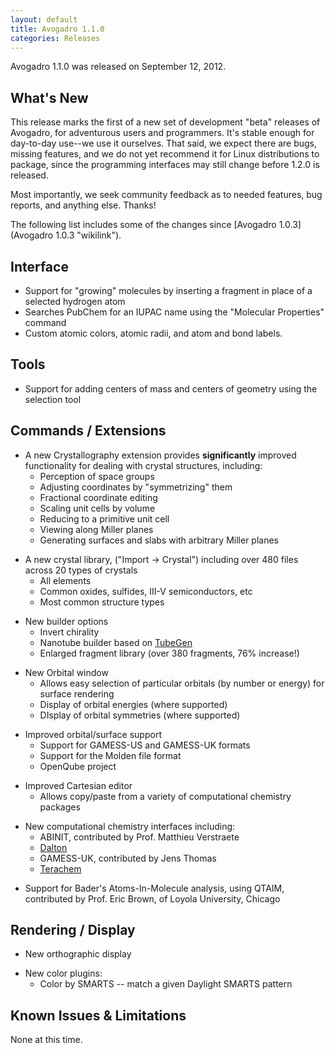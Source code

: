 ```yaml
---
layout: default
title: Avogadro 1.1.0
categories: Releases
---
```




Avogadro 1.1.0 was released on September 12, 2012.

What's New
----------

This release marks the first of a new set of development "beta" releases of Avogadro, for adventurous users and programmers. It's stable enough for day-to-day use--we use it ourselves. That said, we expect there are bugs, missing features, and we do not yet recommend it for Linux distributions to package, since the programming interfaces may still change before 1.2.0 is released.

Most importantly, we seek community feedback as to needed features, bug reports, and anything else. Thanks!

The following list includes some of the changes since [Avogadro 1.0.3](Avogadro 1.0.3 "wikilink").

Interface
---------

-   Support for "growing" molecules by inserting a fragment in place of a selected hydrogen atom
-   Searches PubChem for an IUPAC name using the "Molecular Properties" command
-   Custom atomic colors, atomic radii, and atom and bond labels.

Tools
-----

-   Support for adding centers of mass and centers of geometry using the selection tool

Commands / Extensions
---------------------

-   A new Crystallography extension provides **significantly** improved functionality for dealing with crystal structures, including:
    -   Perception of space groups
    -   Adjusting coordinates by "symmetrizing" them
    -   Fractional coordinate editing
    -   Scaling unit cells by volume
    -   Reducing to a primitive unit cell
    -   Viewing along Miller planes
    -   Generating surfaces and slabs with arbitrary Miller planes

<!-- -->

-   A new crystal library, ("Import -\> Crystal") including over 480 files across 20 types of crystals
    -   All elements
    -   Common oxides, sulfides, III-V semiconductors, etc
    -   Most common structure types

<!-- -->

-   New builder options
    -   Invert chirality
    -   Nanotube builder based on [TubeGen](http://turin.nss.udel.edu/research/tubegenonline.html)
    -   Enlarged fragment library (over 380 fragments, 76% increase!)

<!-- -->

-   New Orbital window
    -   Allows easy selection of particular orbitals (by number or energy) for surface rendering
    -   Display of orbital energies (where supported)
    -   DIsplay of orbital symmetries (where supported)

<!-- -->

-   Improved orbital/surface support
    -   Support for GAMESS-US and GAMESS-UK formats
    -   Support for the Molden file format
    -   OpenQube project

<!-- -->

-   Improved Cartesian editor
    -   Allows copy/paste from a variety of computational chemistry packages

<!-- -->

-   New computational chemistry interfaces including:
    -   ABINIT, contributed by Prof. Matthieu Verstraete
    -   [Dalton](http://dirac.chem.sdu.dk/daltonprogram.org/)
    -   GAMESS-UK, contributed by Jens Thomas
    -   [Terachem](http://www.petachem.com/products.html)

<!-- -->

-   Support for Bader's Atoms-In-Molecule analysis, using QTAIM, contributed by Prof. Eric Brown, of Loyola University, Chicago

Rendering / Display
-------------------

-   New orthographic display

<!-- -->

-   New color plugins:
    -   Color by SMARTS -- match a given Daylight SMARTS pattern

Known Issues & Limitations
--------------------------

None at this time.



